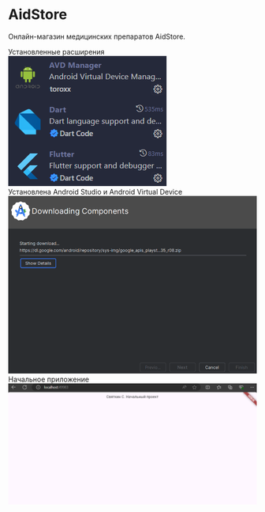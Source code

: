 # AidStore

Онлайн-магазин медицинских препаратов AidStore.

Установленные расширения
<br>
![alt text](assets/image.png)
<br>
Установлена Android Studio и Android Virtual Device
<br>
![alt text](assets/image-1.png)
<br>
Начальное приложение
<br>
![alt text](assets/image2.png)
<br>
